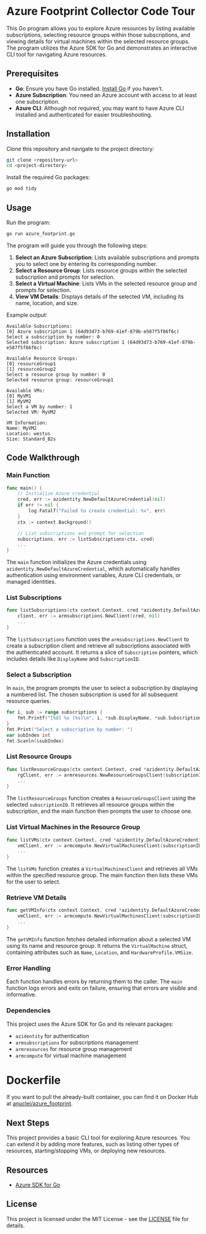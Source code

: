 # Azure Footprint Collector Code Tour

This Go program allows you to explore Azure resources by listing available subscriptions, selecting resource groups within those subscriptions, and viewing details for virtual machines within the selected resource groups. The program utilizes the Azure SDK for Go and demonstrates an interactive CLI tool for navigating Azure resources.

## Prerequisites

- **Go**: Ensure you have Go installed. [Install Go](https://golang.org/doc/install) if you haven't.
- **Azure Subscription**: You need an Azure account with access to at least one subscription.
- **Azure CLI**: Although not required, you may want to have Azure CLI installed and authenticated for easier troubleshooting.

## Installation

Clone this repository and navigate to the project directory:

```bash
git clone <repository-url>
cd <project-directory>
```

Install the required Go packages:

```bash
go mod tidy
```

## Usage

Run the program:

```bash
go run azure_footprint.go
```

The program will guide you through the following steps:

1. **Select an Azure Subscription**: Lists available subscriptions and prompts you to select one by entering its corresponding number.
2. **Select a Resource Group**: Lists resource groups within the selected subscription and prompts for selection.
3. **Select a Virtual Machine**: Lists VMs in the selected resource group and prompts for selection.
4. **View VM Details**: Displays details of the selected VM, including its name, location, and size.

Example output:

```plaintext
Available Subscriptions:
[0] Azure subscription 1 (64d93d73-b769-41ef-879b-e587f5f86f6c)
Select a subscription by number: 0
Selected subscription: Azure subscription 1 (64d93d73-b769-41ef-879b-e587f5f86f6c)

Available Resource Groups:
[0] resourceGroup1
[1] resourceGroup2
Select a resource group by number: 0
Selected resource group: resourceGroup1

Available VMs:
[0] MyVM1
[1] MyVM2
Select a VM by number: 1
Selected VM: MyVM2

VM Information:
Name: MyVM2
Location: westus
Size: Standard_B2s
```

## Code Walkthrough

### Main Function

```go
func main() {
	// Initialize Azure credential
	cred, err := azidentity.NewDefaultAzureCredential(nil)
	if err != nil {
		log.Fatalf("Failed to create credential: %v", err)
	}
	ctx := context.Background()

	// List subscriptions and prompt for selection
	subscriptions, err := listSubscriptions(ctx, cred)
	...
}
```

The `main` function initializes the Azure credentials using `azidentity.NewDefaultAzureCredential`, which automatically handles authentication using environment variables, Azure CLI credentials, or managed identities.

### List Subscriptions

```go
func listSubscriptions(ctx context.Context, cred *azidentity.DefaultAzureCredential) ([]*armsubscriptions.Subscription, error) {
	client, err := armsubscriptions.NewClient(cred, nil)
	...
}
```

The `listSubscriptions` function uses the `armsubscriptions.NewClient` to create a subscription client and retrieve all subscriptions associated with the authenticated account. It returns a slice of `Subscription` pointers, which includes details like `DisplayName` and `SubscriptionID`.

### Select a Subscription

In `main`, the program prompts the user to select a subscription by displaying a numbered list. The chosen subscription is used for all subsequent resource queries.

```go
for i, sub := range subscriptions {
	fmt.Printf("[%d] %s (%s)\n", i, *sub.DisplayName, *sub.SubscriptionID)
}
fmt.Print("Select a subscription by number: ")
var subIndex int
fmt.Scanln(&subIndex)
```

### List Resource Groups

```go
func listResourceGroups(ctx context.Context, cred *azidentity.DefaultAzureCredential, subscriptionID string) ([]*armresources.ResourceGroup, error) {
	rgClient, err := armresources.NewResourceGroupsClient(subscriptionID, cred, nil)
	...
}
```

The `listResourceGroups` function creates a `ResourceGroupsClient` using the selected `subscriptionID`. It retrieves all resource groups within the subscription, and the main function then prompts the user to choose one.

### List Virtual Machines in the Resource Group

```go
func listVMs(ctx context.Context, cred *azidentity.DefaultAzureCredential, subscriptionID, resourceGroup string) ([]*armcompute.VirtualMachine, error) {
	vmClient, err := armcompute.NewVirtualMachinesClient(subscriptionID, cred, nil)
	...
}
```

The `listVMs` function creates a `VirtualMachinesClient` and retrieves all VMs within the specified resource group. The main function then lists these VMs for the user to select.

### Retrieve VM Details

```go
func getVMInfo(ctx context.Context, cred *azidentity.DefaultAzureCredential, subscriptionID, resourceGroup, vmName string) (*armcompute.VirtualMachine, error) {
	vmClient, err := armcompute.NewVirtualMachinesClient(subscriptionID, cred, nil)
	...
}
```

The `getVMInfo` function fetches detailed information about a selected VM using its name and resource group. It returns the `VirtualMachine` struct, containing attributes such as `Name`, `Location`, and `HardwareProfile.VMSize`.

### Error Handling

Each function handles errors by returning them to the caller. The `main` function logs errors and exits on failure, ensuring that errors are visible and informative.

### Dependencies

This project uses the Azure SDK for Go and its relevant packages:
- `azidentity` for authentication
- `armsubscriptions` for subscriptions management
- `armresources` for resource group management
- `armcompute` for virtual machine management


# Dockerfile

If you want to pull the already-built container, you can find it on Docker Hub at [anuclei/azure_footprint](https://hub.docker.com/r/anuclei/azure_footprint).

## Next Steps

This project provides a basic CLI tool for exploring Azure resources. You can extend it by adding more features, such as listing other types of resources, starting/stopping VMs, or deploying new resources.

## Resources

- [Azure SDK for Go](https://github.com/Azure/azure-sdk-for-go)

## License

This project is licensed under the MIT License - see the [LICENSE](LICENSE) file for details.
```